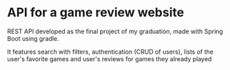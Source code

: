 # API for a game review website

REST API developed as the final project of my graduation, made with Spring Boot using gradle.

It features search with filters, authentication (CRUD of users), lists of the user's favorite games and user's reviews for games they already played
